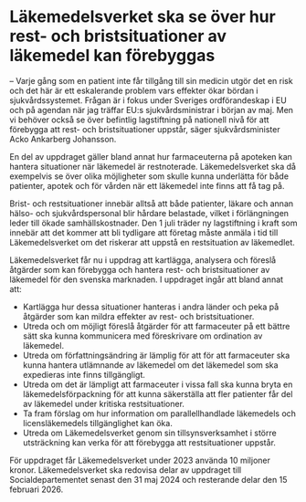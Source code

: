 # Läkemedelsverket ska se över hur rest- och bristsituationer av läkemedel kan förebyggas

– Varje gång som en patient inte får tillgång till sin medicin utgör det en risk och det här är ett eskalerande problem vars effekter ökar bördan i sjukvårdssystemet. Frågan är i fokus under Sveriges ordförandeskap i EU och på agendan när jag träffar EU:s sjukvårdsministrar i början av maj. Men vi behöver också se över befintlig lagstiftning på nationell nivå för att förebygga att rest\- och bristsituationer uppstår, säger sjukvårdsminister Acko Ankarberg Johansson.

En del av uppdraget gäller bland annat hur farmaceuterna på apoteken kan hantera situationer när läkemedel är restnoterade. Läkemedelsverket ska då exempelvis se över olika möjligheter som skulle kunna underlätta för både patienter, apotek och för vården när ett läkemedel inte finns att få tag på.

Brist\- och restsituationer innebär alltså att både patienter, läkare och annan hälso\- och sjukvårdspersonal blir hårdare belastade, vilket i förlängningen leder till ökade samhällskostnader. Den 1 juli träder ny lagstiftning i kraft som innebär att det kommer att bli tydligare att företag måste anmäla i tid till Läkemedelsverket om det riskerar att uppstå en restsituation av läkemedlet.

Läkemedelsverket får nu i uppdrag att kartlägga, analysera och föreslå åtgärder som kan förebygga och hantera rest\- och bristsituationer av läkemedel för den svenska marknaden. I uppdraget ingår att bland annat att:

* Kartlägga hur dessa situationer hanteras i andra länder och peka på åtgärder som kan mildra effekter av rest\- och bristsituationer.
* Utreda och om möjligt föreslå åtgärder för att farmaceuter på ett bättre sätt ska kunna kommunicera med föreskrivare om ordination av läkemedel.
* Utreda om författningsändring är lämplig för att för att farmaceuter ska kunna hantera utlämnande av läkemedel om det läkemedel som ska expedieras inte finns tillgängligt.
* Utreda om det är lämpligt att farmaceuter i vissa fall ska kunna bryta en läkemedelsförpackning för att kunna säkerställa att fler patienter får del av läkemedel under kritiska restsituationer.
* Ta fram förslag om hur information om parallellhandlade läkemedels och licensläkemedels tillgänglighet kan öka.
* Utreda om Läkemedelsverket genom sin tillsynsverksamhet i större utsträckning kan verka för att förebygga att restsituationer uppstår.

För uppdraget får Läkemedelsverket under 2023 använda 10 miljoner kronor. Läkemedelsverket ska redovisa delar av uppdraget till Socialdepartementet senast den 31 maj 2024 och resterande delar den 15 februari 2026\.
